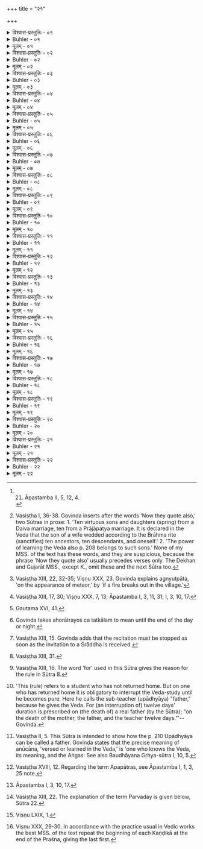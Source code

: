 +++
title = "२१"

+++

<details><summary>विश्वास-प्रस्तुतिः - ०१</summary>

०१  यथा युक्तो विवाहस् तथा युक्ता प्रजा भवतीतिविज्ञायते ॥
</details>

<details><summary>Buhler - ०१</summary>

1. The Veda declares, The quality of the offspring depends on the quality of the marriage rite.' [^1] 


[^1]:  21. Āpastamba II, 5, 12, 4.
</details>

<details><summary>मूलम् - ०१</summary>

०१  यथा युक्तो विवाहस् तथा युक्ता प्रजा भवतीतिविज्ञायते ॥
</details>

<details><summary>विश्वास-प्रस्तुतिः - ०२</summary>

०२  अथाप्य् उदाहरन्ति । [क् अद्द्स्: साधवस् त्रिपुरुषम् आर्षाद्दश दैवाद् दश प्राजापत्याद् दश पूर्वान् दशापरान् आत्मानं चब्राह्मीपुत्र इति विज्ञायते ॥ वेदस्वीकरणशक्तिर् अप्य् एवंविधानामेव पुत्राणाम् भवतीति ॥]  
क्रीता द्रव्येण या नारी सा न पत्नी विधीयते ।  
सा न दैवे न सा पित्र्ये दासीं तां काश्यपो ऽब्रवीत् ॥
</details>

<details><summary>Buhler - ०२</summary>

2. Now they quote also (the following verses): 'It is declared that a female who has been purchased for money is not a wife. She cannot (assist) at sacrifices offered to the gods or the manes. Kāśyapa has stated that she is a slave.' [^2] 


[^2]:  Vasiṣṭha I, 36-38. Govinda inserts after the words 'Now they quote also,' two Sūtras in prose: 1. 'Ten virtuous sons and daughters (spring) from a Daiva marriage, ten from a Prājāpatya marriage. It is declared in the Veda that the son of a wife wedded according to the Brāhma rite (sanctifies) ten ancestors, ten descendants, and oneself.' 2. 'The power of learning the Veda also p. 208 belongs to such sons.' None of my MSS. of the text has these words, and they are suspicious, because the phrase 'Now they quote also' usually precedes verses only. The Dekhan and Gujarāt MSS., except K., omit these and the next Sūtra too.
</details>

<details><summary>मूलम् - ०२</summary>

०२  अथाप्य् उदाहरन्ति । [क् अद्द्स्: साधवस् त्रिपुरुषम् आर्षाद्दश दैवाद् दश प्राजापत्याद् दश पूर्वान् दशापरान् आत्मानं चब्राह्मीपुत्र इति विज्ञायते ॥ वेदस्वीकरणशक्तिर् अप्य् एवंविधानामेव पुत्राणाम् भवतीति ॥]  
क्रीता द्रव्येण या नारी सा न पत्नी विधीयते ।  
सा न दैवे न सा पित्र्ये दासीं तां काश्यपो ऽब्रवीत् ॥
</details>

<details><summary>विश्वास-प्रस्तुतिः - ०३</summary>

०३  शुल्केन ये प्रयच्छन्ति स्वसुतां लोभमोहिताः ।  
आत्मविक्रयिणः पापा महाकिल्बिषकारकाः ॥  
पतन्ति नरके घोरे घ्नन्ति चा सप्तमं कुलम् ।  
गमनागमनं चैव सर्वं शुल्के विधीयते ॥
</details>

<details><summary>Buhler - ०३</summary>

3. 'Those wicked men who, seduced by greed, give away a daughter for a fee, who (thus) sell themselves and commit a great crime, fall (after death) into a dreadful place of punishment and destroy their family down to the seventh (generation). Moreover they will repeatedly die and be born again. All (this) is declared (to happen), if a fee (is taken).'
</details>

<details><summary>मूलम् - ०३</summary>

०३  शुल्केन ये प्रयच्छन्ति स्वसुतां लोभमोहिताः ।  
आत्मविक्रयिणः पापा महाकिल्बिषकारकाः ॥  
पतन्ति नरके घोरे घ्नन्ति चा सप्तमं कुलम् ।  
गमनागमनं चैव सर्वं शुल्के विधीयते ॥
</details>

<details><summary>विश्वास-प्रस्तुतिः - ०४</summary>

०४  पौर्णमस्यष्टकामावास्याग्न्युत्पातभूमिकम्पश्मशानदेशपतिश्रोत्रियैकतीर्थप्रयाणेष्व् अहोरात्रम् अनध्यायः ॥
</details>

<details><summary>Buhler - ०४</summary>

4. On the day of the full moon, on the eighth day (of each half month), on the day of the new moon, on the appearance of a meteor, on the occasion of an earthquake, on visiting a burial-ground, and on the death of the king of the country, of a Śrotriya or of one who has the same Guru (satīrthya), the study of the Veda must be discontinued for a day and a night. [^3] 


[^3]:  Vasiṣṭha XIII, 22, 32-35; Viṣṇu XXX, 23. Govinda explains agnyutpāta, 'on the appearance of meteor,' by 'if a fire breaks out in the village.'
</details>

<details><summary>मूलम् - ०४</summary>

०४  पौर्णमस्यष्टकामावास्याग्न्युत्पातभूमिकम्पश्मशानदेशपतिश्रोत्रियैकतीर्थप्रयाणेष्व् अहोरात्रम् अनध्यायः ॥
</details>

<details><summary>विश्वास-प्रस्तुतिः - ०५</summary>

०५  वाते पूतिगन्धे नीहारे चनृत्तगीतवादित्ररुदितसामशब्देषु तावन्तं कालम् ॥
</details>

<details><summary>Buhler - ०५</summary>

5. (The study of the Veda must be interrupted) while (a strong) wind (blows), a foul smell (is perceptible), or hoar-frost (lies on the ground), when dancing (is going on), and while the sounds of singing, musical instruments, weeping, or of the Sāman (melodies are audible). [^4] 


[^4]:  Vasiṣṭha XIII, 17, 30; Viṣṇu XXX, 7, 13; Āpastamba I, 3, 11, 31; I, 3, 10, 17.
</details>

<details><summary>मूलम् - ०५</summary>

०५  वाते पूतिगन्धे नीहारे चनृत्तगीतवादित्ररुदितसामशब्देषु तावन्तं कालम् ॥
</details>

<details><summary>विश्वास-प्रस्तुतिः - ०६</summary>

०६  स्तनयित्नुवर्षविद्युद्संनिपाते त्र्यहम् अनध्यायो ऽन्यत्रवर्षाकालात् ॥
</details>

<details><summary>Buhler - ०६</summary>

6. When thunder, lightning, and rain come together, (the interruption shall last) three days except in the rainy season. [^5] 


[^5]:  Gautama XVI, 41.
</details>

<details><summary>मूलम् - ०६</summary>

०६  स्तनयित्नुवर्षविद्युद्संनिपाते त्र्यहम् अनध्यायो ऽन्यत्रवर्षाकालात् ॥
</details>

<details><summary>विश्वास-प्रस्तुतिः - ०७</summary>

०७  वर्षाकाले ऽपि वर्षवर्जम् अहोरात्रयोश् च तत्कालम् ॥
</details>

<details><summary>Buhler - ०७</summary>

7. In the rainy season, too, (the reading must be interrupted) until the same hour of the (next) day or night, (if thunder and lightning come together), not on account of rain. [^6] 


[^6]:  Govinda takes ahorātrayoś ca tatkālam to mean until the end of the day or night.
</details>

<details><summary>मूलम् - ०७</summary>

०७  वर्षाकाले ऽपि वर्षवर्जम् अहोरात्रयोश् च तत्कालम् ॥
</details>

<details><summary>विश्वास-प्रस्तुतिः - ०८</summary>

०८  पित्र्यप्रतिग्रहभोजनयोश् च तद्दिवसशेषम् ॥
</details>

<details><summary>Buhler - ०८</summary>

8. If (he has) received anything or dined on the occasion of a sacrifice in honour of the manes, (he shall not read) during the remainder of the day, [^7] 


[^7]:  Vasiṣṭha XIII, 15. Govinda adds that the recitation must be stopped as soon as the invitation to a Śrāddha is received.
</details>

<details><summary>मूलम् - ०८</summary>

०८  पित्र्यप्रतिग्रहभोजनयोश् च तद्दिवसशेषम् ॥
</details>

<details><summary>विश्वास-प्रस्तुतिः - ०९</summary>

०९  भोजनेष्व् आ जरणम् ॥
</details>

<details><summary>Buhler - ०९</summary>

9. (Nor) after meals until (the food) has been digested. [^8] 


[^8]:  Vasiṣṭha XIII, 31.
</details>

<details><summary>मूलम् - ०९</summary>

०९  भोजनेष्व् आ जरणम् ॥
</details>

<details><summary>विश्वास-प्रस्तुतिः - १०</summary>

१०  पाणिमुखो हि ब्राह्मणः ॥
</details>

<details><summary>Buhler - १०</summary>

10. For the hand of a Brāhmaṇa is his mouth. [^9] 


[^9]:  Vasiṣṭha XIII, 16. The word 'for' used in this Sūtra gives the reason for the rule in Sūtra 8.
</details>

<details><summary>मूलम् - १०</summary>

१०  पाणिमुखो हि ब्राह्मणः ॥
</details>

<details><summary>विश्वास-प्रस्तुतिः - ११</summary>

११  अथाप्य् उदाहरन्ति ।  
भुक्तं प्रतिगृहीतं च निर्विशेषम् इति श्रुतिः ॥
</details>

<details><summary>Buhler - ११</summary>

11. Now they quote also (the following verse): According to the revealed texts there is no difference whether one has eaten or received (a present at a Śrāddha).'
</details>

<details><summary>मूलम् - ११</summary>

११  अथाप्य् उदाहरन्ति ।  
भुक्तं प्रतिगृहीतं च निर्विशेषम् इति श्रुतिः ॥
</details>

<details><summary>विश्वास-प्रस्तुतिः - १२</summary>

१२  पितर्य् उपरते त्रिरात्रम् ॥ [k: पितुर्य्]
</details>

<details><summary>Buhler - १२</summary>

12. (A student shall discontinue the study of the Veda) during three days in case his father has died. [^10] 


[^10]:  'This (rule) refers to a student who has not returned home. But on one who has returned home it is obligatory to interrupt the Veda-study until he becomes pure. Here he calls the sub-teacher (upādhyāya) "father," because he gives the Veda. For (an interruption of) twelve days' duration is prescribed on (the death of) a real father (by the Sūtra); "on the death of the mother, the father, and the teacher twelve days."'--Govinda.
</details>

<details><summary>मूलम् - १२</summary>

१२  पितर्य् उपरते त्रिरात्रम् ॥ [k: पितुर्य्]
</details>

<details><summary>विश्वास-प्रस्तुतिः - १३</summary>

१३  द्वयम् उ ह वै सुश्रवसो ऽनूचानस्य रेतोब्राह्मणस्योर्ध्वं नाभेर् अधस्ताद् अन्यत् । स यद् ऊर्ध्वं नाभेस्तेन हैतत् प्रजायते यद् ब्राह्मणान् उपनयति यद् अध्यापयति यद्याजयति यत् साधु करोति । सर्वास्यैषा प्रजा भवति । अथ यदवाचीणं नाभेस् तेन हास्यौरसी प्रजा भवति । तस्माच् छ्रोत्रियमनूचानम् अप्रजो ऽसीति न वदन्ति ॥
</details>

<details><summary>Buhler - १३</summary>

13. 'Of two kinds, forsooth, is the virile energy of a famous Brāhmaṇa who is learned in the Vedas, (that which resides) above the navel and the other (that resides) below the' navel. Through that which [^11]  (resides) above the navel, his offspring is produced when he initiates Brāhmaṇas, when he teaches them, when he causes them to offer sacrifices, when he makes them holy. All these are his children. But through that which resides below the navel the children of his body are produced. Therefore they never say to a Śrotriya who is versed in the Vedas, 'Thou art destitute of offspring.'


[^11]:  Vasiṣṭha II, 5. This Sūtra is intended to show how the p. 210 Upādhyāya can be called a father. Govinda states that the precise meaning of anūcāna, 'versed or learned in the Veda,' is 'one who knows the Veda, its meaning, and the Aṅgas: See also Baudhāyana Gṛhya-sūtra I, 10, 5.
</details>

<details><summary>मूलम् - १३</summary>

१३  द्वयम् उ ह वै सुश्रवसो ऽनूचानस्य रेतोब्राह्मणस्योर्ध्वं नाभेर् अधस्ताद् अन्यत् । स यद् ऊर्ध्वं नाभेस्तेन हैतत् प्रजायते यद् ब्राह्मणान् उपनयति यद् अध्यापयति यद्याजयति यत् साधु करोति । सर्वास्यैषा प्रजा भवति । अथ यदवाचीणं नाभेस् तेन हास्यौरसी प्रजा भवति । तस्माच् छ्रोत्रियमनूचानम् अप्रजो ऽसीति न वदन्ति ॥
</details>

<details><summary>विश्वास-प्रस्तुतिः - १४</summary>

१४  तस्माद् द्विनामा द्विमुखो विप्रो द्विरेता द्विजन्मा चेति ॥
</details>

<details><summary>Buhler - १४</summary>

14. 'Therefore a Brāhmaṇa has two names, two mouths, two kinds of virile energy, and two births.'
</details>

<details><summary>मूलम् - १४</summary>

१४  तस्माद् द्विनामा द्विमुखो विप्रो द्विरेता द्विजन्मा चेति ॥
</details>

<details><summary>विश्वास-प्रस्तुतिः - १५</summary>

१५  शूद्रापपात्रश्रवणसंदर्शनयोश् च तावन्तं कालम् ॥
</details>

<details><summary>Buhler - १५</summary>

15. (Let him discontinue the recitation of the Veda) as long as he is within hearing or sight of Śūdras and Apapātras. [^12] 


[^12]:  Vasiṣṭha XVIII, 12. Regarding the term Apapātras, see Āpastamba I, 1, 3, 25 note.
</details>

<details><summary>मूलम् - १५</summary>

१५  शूद्रापपात्रश्रवणसंदर्शनयोश् च तावन्तं कालम् ॥
</details>

<details><summary>विश्वास-प्रस्तुतिः - १६</summary>

१६  नक्तं शिवाविरावे नाधीयीत स्वप्नान्तम् ॥
</details>

<details><summary>Buhler - १६</summary>

16. When at night the howl of a solitary jackal is heard, he shall not study until he has slept. [^13] 


[^13]:  Āpastamba I, 3, 10, 17.
</details>

<details><summary>मूलम् - १६</summary>

१६  नक्तं शिवाविरावे नाधीयीत स्वप्नान्तम् ॥
</details>

<details><summary>विश्वास-प्रस्तुतिः - १७</summary>

१७  अहोरात्रयोश् च संध्ययोः पर्वसु च नाधीयीत ॥
</details>

<details><summary>Buhler - १७</summary>

17. Let him not study in the evening and morning twilights nor on the Parva-days. [^14] 


[^14]:  Vasiṣṭha XIII, 22. The explanation of the term Parvaday is given below, Sūtra 22.
</details>

<details><summary>मूलम् - १७</summary>

१७  अहोरात्रयोश् च संध्ययोः पर्वसु च नाधीयीत ॥
</details>

<details><summary>विश्वास-प्रस्तुतिः - १८</summary>

१८  न मांसम् अश्नीयान् न स्त्रियम् उपेयात् ॥
</details>

<details><summary>Buhler - १८</summary>

18. He shall not eat meat nor approach his wife (on those days). [^15] 


[^15]:  Viṣṇu LXIX, 1.
</details>

<details><summary>मूलम् - १८</summary>

१८  न मांसम् अश्नीयान् न स्त्रियम् उपेयात् ॥
</details>

<details><summary>विश्वास-प्रस्तुतिः - १९</summary>

१९  पर्वसु हि रक्षःपिशाचा व्यभिचारवन्तो भवन्तीतिविज्ञायते ॥
</details>

<details><summary>Buhler - १९</summary>

19. It is declared in the Veda, 'For on the Parva-days the Rākṣasas and the Piśācas roam about (in order to injure men).'
</details>

<details><summary>मूलम् - १९</summary>

१९  पर्वसु हि रक्षःपिशाचा व्यभिचारवन्तो भवन्तीतिविज्ञायते ॥
</details>

<details><summary>विश्वास-प्रस्तुतिः - २०</summary>

२०  अन्येषु चाद्भुतोत्पातेष्व् अहोरात्रम् अनध्यायो ऽन्यत्रमानसात् ॥
</details>

<details><summary>Buhler - २०</summary>

20. And on (the appearance of) other omens and portents (he shall not repeat the Veda), except mentally, during a day and a night.
</details>

<details><summary>मूलम् - २०</summary>

२०  अन्येषु चाद्भुतोत्पातेष्व् अहोरात्रम् अनध्यायो ऽन्यत्रमानसात् ॥
</details>

<details><summary>विश्वास-प्रस्तुतिः - २१</summary>

२१  मानसे ऽपि जननमरणयोर् अनध्यायः ॥
</details>

<details><summary>Buhler - २१</summary>

21. The mental recitation of the Veda must also be interrupted on births and deaths (occurring in the family).
</details>

<details><summary>मूलम् - २१</summary>

२१  मानसे ऽपि जननमरणयोर् अनध्यायः ॥
</details>

<details><summary>विश्वास-प्रस्तुतिः - २२</summary>

२२  अथाप्य् उदाहरन्ति ।  
हन्त्य् अष्टमी ह्य् उपाध्यायं हन्ति शिष्यं चतुर्दशी ।  
हन्ति पञ्चदशी विद्यां तस्मात् पर्वणि वर्जयेत् ।  
तस्मात् पर्वणि वर्जयेद् इति ॥
</details>

<details><summary>Buhler - २२</summary>

22. Now they quote also (the following verse): 'The eighth day destroys the teacher, the fourteenth destroys the pupil, the fifteenth destroys learning; therefore let him avoid (studying the Veda) on the Parva-days.' [^16] 


[^16]:  Viṣṇu XXX, 29-30. In accordance with the practice usual in Vedic works the best MSS. of the text repeat the beginning of each Kaṇḍikā at the end of the Praśna, giving the last first.
</details>

<details><summary>मूलम् - २२</summary>

२२  अथाप्य् उदाहरन्ति ।  
हन्त्य् अष्टमी ह्य् उपाध्यायं हन्ति शिष्यं चतुर्दशी ।  
हन्ति पञ्चदशी विद्यां तस्मात् पर्वणि वर्जयेत् ।  
तस्मात् पर्वणि वर्जयेद् इति ॥
</details>